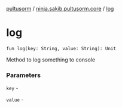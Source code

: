 [pultusorm](../index.md) / [ninja.sakib.pultusorm.core](index.md) / [log](.)

# log

`fun log(key: String, value: String): Unit`

Method to log something to console

### Parameters

`key` -

`value` - 